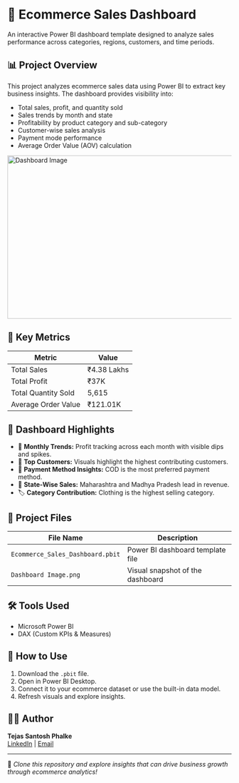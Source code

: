# 🛒 Ecommerce Sales Dashboard

An interactive Power BI dashboard template designed to analyze sales performance across categories, regions, customers, and time periods.

## 📊 Project Overview

This project analyzes ecommerce sales data using Power BI to extract key business insights. The dashboard provides visibility into:

- Total sales, profit, and quantity sold
- Sales trends by month and state
- Profitability by product category and sub-category
- Customer-wise sales analysis
- Payment mode performance
- Average Order Value (AOV) calculation
<img width="644" height="366" alt="Dashboard Image" src="https://github.com/user-attachments/assets/2ba64644-5b2f-4fa5-8ab1-ed5f74a479ba" />


## 🧾 Key Metrics

| Metric               | Value        |
|----------------------|--------------|
| Total Sales          | ₹4.38 Lakhs  |
| Total Profit         | ₹37K         |
| Total Quantity Sold  | 5,615        |
| Average Order Value  | ₹121.01K     |

## 📌 Dashboard Highlights

- 📅 **Monthly Trends:** Profit tracking across each month with visible dips and spikes.
- 🧍 **Top Customers:** Visuals highlight the highest contributing customers.
- 🧾 **Payment Method Insights:** COD is the most preferred payment method.
- 📍 **State-Wise Sales:** Maharashtra and Madhya Pradesh lead in revenue.
- 🏷️ **Category Contribution:** Clothing is the highest selling category.

## 📁 Project Files

| File Name                        | Description                              |
|----------------------------------|------------------------------------------|
| `Ecommerce_Sales_Dashboard.pbit`| Power BI dashboard template file         |
| `Dashboard Image.png`           | Visual snapshot of the dashboard         |

## 🛠️ Tools Used

- Microsoft Power BI
- DAX (Custom KPIs & Measures)

## 📌 How to Use

1. Download the `.pbit` file.
2. Open in Power BI Desktop.
3. Connect it to your ecommerce dataset or use the built-in data model.
4. Refresh visuals and explore insights.

## 👨‍💻 Author

**Tejas Santosh Phalke**   
[LinkedIn](https://www.linkedin.com/in/tejas-phalke-aa54b6345) | [Email](phalketejas89@gmail.com)

---

📁 *Clone this repository and explore insights that can drive business growth through ecommerce analytics!*
